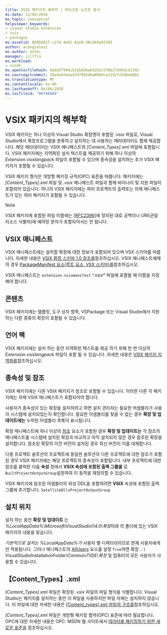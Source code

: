```yaml
---
title: VSIX 패키지의 해부학 | 마이크로 소프트 문서
ms.date: 11/04/2016
ms.topic: conceptual
helpviewer_keywords:
- visual studio extension
- vsix
- packages
ms.assetid: 8b86d62f-c274-4e91-82e0-38cdb9a423d5
author: acangialosi
ms.author: anthc
manager: jillfra
ms.workload:
- vssdk
ms.openlocfilehash: 8a6d3f994c531bd36ab4281c5f0b27e993cd3392
ms.sourcegitcommit: 16a4a5da4a4fd795b46a0869ca2152f2d36e6db2
ms.translationtype: MT
ms.contentlocale: ko-KR
ms.lasthandoff: 04/06/2020
ms.locfileid: "80740084"
---
```

# <a name="anatomy-of-a-vsix-package"></a>VSIX 패키지의 해부학
VSIX 패키지는 하나 이상의 Visual Studio 확장명이 포함된 *.vsix* 파일로, Visual Studio에서 확장프로그램을 분류하고 설치하는 데 사용하는 메타데이터도 함께 제공합니다. 해당 메타데이터는 VSIX 매니페스트와 *[Content_Types].xml* 파일에 포함됩니다. VSIX 패키지에는 지역화된 설치 텍스트를 제공하기 위해 하나 이상의 *Extension.vsixlangpack* 파일이 포함될 수 있으며 종속성을 설치하는 추가 VSIX 패키지가 포함될 수 있습니다.

 VSIX 패키지 형식은 개방형 패키징 규칙(OPC) 표준을 따릅니다. 패키지에는 *[Content_Types].xml* 파일 및 *.vsix* 매니페스트 파일과 함께 바이너리 및 지원 파일이 포함되어 있습니다. 하나의 VSIX 패키지에는 여러 프로젝트의 출력또는 자체 매니페스트가 있는 여러 패키지가 포함될 수 있습니다.

> [!NOTE]
> VSIX 패키지에 포함된 파일 이름에는 [ \[RFC2396\]](https://www.rfc-editor.org/rfc/rfc2396.txt)에 정의된 대로 공백이나 URI(균일 리소스 식별자)에 예약된 문자가 포함되어서는 안 됩니다.

## <a name="the-vsix-manifest"></a>VSIX 매니페스트
 VSIX 매니페스트에는 설치할 확장에 대한 정보가 포함되어 있으며 VSX 스키마를 따릅니다. 자세한 내용은 [VSIX 확장 스키마 1.0 참조를](https://msdn.microsoft.com/library/76e410ec-b1fb-4652-ac98-4a4c52e09a2b)참조하십시오. VSIX 매니페스트예제의 경우 [PackageManifest 요소(루트 요소, VSX 스키마)를](https://msdn.microsoft.com/library/f8ae42ba-775a-4d2b-976a-f556e147f187)참조하십시오.

 VSIX 매니페스트는 `extension.vsixmanifest` ^.vsix* 파일에 포함될 때 이름을 지정해야 합니다.

## <a name="the-content"></a>콘텐츠
 VSIX 패키지에는 템플릿, 도구 상자 항목, VSPackage 또는 Visual Studio에서 지원하는 다른 종류의 확장이 포함될 수 있습니다.

## <a name="language-packs"></a>언어 팩
 VSIX 패키지에는 설치 하는 동안 지역화된 텍스트를 제공 하기 위해 한 번 이상의 *Extension.vsixlangpack* 파일이 포함 될 수 있습니다. 자세한 내용은 [VSIX 패키지 지역화를](../extensibility/localizing-vsix-packages.md)참조하십시오.

## <a name="dependencies-and-references"></a>종속성 및 참조
 VSIX 패키지에는 다른 VSIX 패키지가 참조로 포함될 수 있습니다. 이러한 다른 각 패키지에는 자체 VSIX 매니페스트가 포함되어야 합니다.

 사용자가 종속성이 있는 확장을 설치하려고 하면 설치 관리자는 필요한 어셈블리가 사용자 시스템에 설치되었는지 확인합니다. 필요한 어셈블리를 찾을 수 없는 경우 **확장 및 업데이트에는** 누락된 어셈블리 목록이 표시됩니다.

 확장 매니페스트에 하나 이상의 [참조](/previous-versions/visualstudio/visual-studio-2010/dd393687(v=vs.100)) 요소가 포함된 경우 **확장 및 업데이트는** 각 참조의 매니페스트를 시스템에 설치된 확장과 비교하고 아직 설치되지 않은 경우 참조된 확장을 설치합니다. 참조된 확장의 이전 버전이 설치된 경우 최신 버전이 이를 대체합니다.

 다중 프로젝트 솔루션의 프로젝트에 동일한 솔루션의 다른 프로젝트에 대한 참조가 포함된 경우 VSIX 패키지에는 해당 프로젝트의 종속성이 포함됩니다. 내부 프로젝트에 대한 참조를 클릭한 다음 **속성** 창에서 **VSIX 속성에 포함된 출력 그룹을** 로 `BuiltProjectOutputGroup`설정하여 이 동작을 재정의할 수 있습니다.

 VSIX 패키지에 참조된 어셈블리의 위성 DDL을 포함하려면 **VSIX** 속성에 포함된 출력 그룹에 추가합니다. `SatelliteDllsProjectOutputGroup`

## <a name="installation-location"></a>설치 위치
 설치 하는 동안 **확장 및 업데이트** 는 *%LocalAppData%\Microsoft\VisualStudio\14.0\확장*아래 의 폴더에 있는 VSIX 패키지의 내용을 찾습니다.

 *기본적으로 설치는 %LocalAppData%가* 사용자 별 디렉터리이므로 현재 사용자에게만 적용됩니다. 그러나 매니페스트의 [AllUsers](https://msdn.microsoft.com/library/ac817f50-3276-4ddb-b467-8bbb1432455b) 요소를 설정 `True`하면 확장 <em>.. \\ </em>VisualStudioInstallationFolder<em>\Common7\IDE\확장</em> 및 컴퓨터의 모든 사용자가 사용할 수 있습니다.

## <a name="content_typesxml"></a>【Content_Types】.xml
 *[Content_Types].xml* 파일은 확장된 *.vsix* 파일의 파일 형식을 식별합니다. Visual Studio는 패키지를 설치하는 동안 이 파일을 사용하지만 파일 자체는 설치하지 않습니다. 이 파일에 대한 자세한 내용은 [[Content_types].xml 파일의 구조를](the-structure-of-the-content-types-dot-xml-file.md)참조하십시오.

 *[Content_Types].xml* 파일은 개방형 패키징 협약(OPC) 표준에 따라 필요합니다. OPC에 대한 자세한 내용은 OPC: MSDN 웹 사이트에서 [데이터를 패키징하기 위한 새로운 표준을](https://blogs.msdn.microsoft.com/msdnmagazine/2007/08/08/opc-a-new-standard-for-packaging-your-data/) 참조하십시오.
